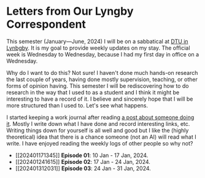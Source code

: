 # Letters from Our Lyngby Correspondent

This semester (January—June, 2024) I will be on a sabbatical at
[DTU in Lynbgby](https://www.dtu.dk/english/). It is my goal to provide weekly
updates on my stay. The official week is Wednesday to Wednesday, because I had
my first day in office on a Wednesday.

Why do I want to do this? Not sure! I haven't done much hands-on research the
last couple of years, having done mostly supervision, teaching, or other forms
of opinion having. This semester I will be rediscovering how to do research in
the way that I used to as a student and I think it might be interesting to have
a record of it. I believe and sincerely hope that I will be more structured
than I used to. Let's see what happens.

I started keeping a work journal after reading
[a post about someone doing it](https://www.grizzlebit.com/posts/2023/05-21-long-live-the-work-journal/). 
Mostly I write down what I have done and record interesting links, etc. Writing
things down for yourself is all well and good but I like the (highly
theoretical) idea that there is a chance someone (not an AI) will read what I
write. I have enjoyed reading the weekly logs of other people so why not?

* [[202401171345]] **Episode 01**: 10 Jan - 17 Jan, 2024.
* [[202401241615]] **Episode 02**: 17 Jan - 24 Jan, 2024.
* [[202401312031]] **Episode 03**: 24 Jan - 31 Jan, 2024.
